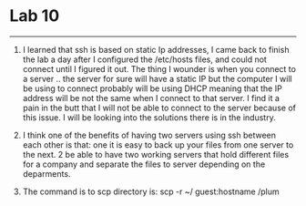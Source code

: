 # Lab 10 

---

1. I learned that ssh is based on static Ip addresses, I came back to finish the lab 
   a day after I configured the /etc/hosts files, and could not connect until I figured
   it out. The thing I wounder is when you connect to a server .. the server for sure will
   have a static IP but the computer I will be using to connect probably will be using DHCP
   meaning that the IP address will be not the same when I connect to that server. I find it
   a pain in the butt that I will not be able to connect to the server because of this issue.
   I will be looking into the solutions there is in the industry.

2. I think one of the benefits of having two servers using ssh between each other is that: one 
   it is easy to back up your files from one server to the next. 2 be able to have two working 
   servers that hold different files for a company and separate the files to server depending on
   the deparments.

3. The command is to scp directory is: scp -r ~/ guest:hostname /plum


